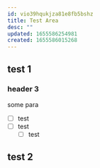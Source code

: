 ```yaml
---
id: vio39hqukjza81e8fb5bshz
title: Test Area
desc: ""
updated: 1655586254981
created: 1655586015268
---
```


## test 1

### header 3

some para

- [ ] test
- [ ] test
  - [ ] test

## test 2
